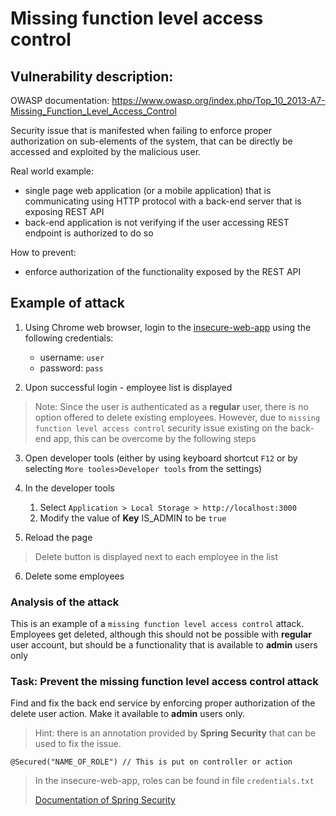 Missing function level access control
============================

Vulnerability description:
---------------------------

OWASP documentation: https://www.owasp.org/index.php/Top_10_2013-A7-Missing_Function_Level_Access_Control

Security issue that is manifested when failing to enforce proper authorization on sub-elements of the system,
that can be directly be accessed and exploited by the malicious user. 

Real world example:
- single page web application (or a mobile application) that is communicating using HTTP protocol with a back-end server 
   that is exposing REST API
- back-end application is not verifying if the user accessing REST endpoint is authorized to do so
 
How to prevent:
- enforce authorization of the functionality exposed by the REST API 

Example of attack
------------------------

1. Using Chrome web browser, login to the [insecure-web-app](http://localhost:3000/) using the following credentials:
    - username: `user`
    - password: `pass`

2. Upon successful login - employee list is displayed

> Note: Since the user is authenticated as a **regular** user, there is no option offered to delete existing employees. However, due to `missing function level access control` security issue existing on the back-end app, this can be overcome by the following steps

3. Open developer tools (either by using keyboard shortcut `F12` or by selecting `More tooles>Developer tools` from the settings)

4. In the developer tools
    1. Select `Application > Local Storage > http://localhost:3000`
    2. Modify the value of **Key** IS_ADMIN to be `true`
5. Reload the page

> Delete button is displayed next to each employee in the list

6. Delete some employees

### Analysis of the attack

This is an example of a `missing function level access control` attack. Employees get deleted, although this should not be possible with **regular** user account, but should be a functionality that is available to **admin** users only

### Task: Prevent the **missing function level access control** attack

Find and fix the back end service by enforcing proper authorization of the delete user action. Make it available to **admin**
 users only.
 
> Hint: there is an annotation provided by **Spring Security** that can be used to fix the issue.
>
`@Secured("NAME_OF_ROLE") // This is put on controller or action`
>
> In the insecure-web-app, roles can be found in file `credentials.txt`
>
> [Documentation of Spring Security](http://docs.spring.io/spring-security/site/docs/4.1.3.BUILD-SNAPSHOT/reference/htmlsingle/)